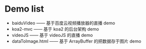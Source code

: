 # Demo list

- baiduVideo —— 基于百度云视频播放器的直播 demo
- koa2-mvc —— 基于 koa2 的后台架构 demo
- videoJS —— 基于 videoJS 的直播 demo
- dataToImage.html —— 基于 ArrayBuffer 的把数据存于图片 demo
